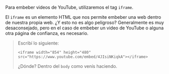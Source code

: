 Para embeber videos de YouTube, utilizaremos el tag `iframe`.

El `iframe` es un elemento HTML que nos permite embeber una web dentro de nuestra propia web. ¿Y esto no es algo peligroso?
Generalmente es muy desaconsejado, pero en el caso de embeber un video de YouTube o alguna otra página de confianza, es necesario.

> Escribí lo siguiente: 
>
> ```
> <iframe width="854" height="480" src="https://www.youtube.com/embed/4JIsiNKiqkA"></iframe>
> ```
> ¿Dónde? Dentro del `body` como venís haciendo.
